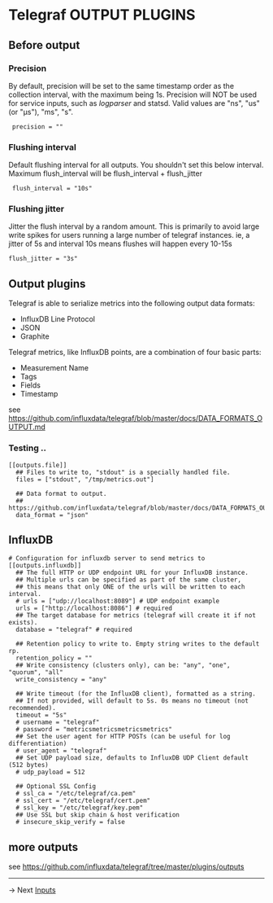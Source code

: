 # Telegraf OUTPUT PLUGINS

## Before output

### Precision

By default, precision will be set to the same timestamp order as the
collection interval, with the maximum being 1s.
Precision will NOT be used for service inputs, such as *logparser* and statsd.
Valid values are "ns", "us" (or "µs"), "ms", "s".

```
 precision = ""
```

### Flushing interval

Default flushing interval for all outputs. You shouldn't set this below interval. Maximum flush_interval will be flush_interval + flush_jitter

```
 flush_interval = "10s"
```

### Flushing jitter

 Jitter the flush interval by a random amount. This is primarily to avoid
 large write spikes for users running a large number of telegraf instances.
 ie, a jitter of 5s and interval 10s means flushes will happen every 10-15s

 ```
 flush_jitter = "3s"
 ```


## Output plugins


Telegraf is able to serialize metrics into the following output data formats:
* InfluxDB Line Protocol
* JSON
* Graphite

Telegraf metrics, like InfluxDB points, are a combination of four basic parts:
* Measurement Name
* Tags
* Fields
* Timestamp

see https://github.com/influxdata/telegraf/blob/master/docs/DATA_FORMATS_OUTPUT.md


### Testing ..

```
[[outputs.file]]
  ## Files to write to, "stdout" is a specially handled file.
  files = ["stdout", "/tmp/metrics.out"]

  ## Data format to output.
  ## https://github.com/influxdata/telegraf/blob/master/docs/DATA_FORMATS_OUTPUT.md
  data_format = "json"

```

## InfluxDB

```
# Configuration for influxdb server to send metrics to
[[outputs.influxdb]]
  ## The full HTTP or UDP endpoint URL for your InfluxDB instance.
  ## Multiple urls can be specified as part of the same cluster,
  ## this means that only ONE of the urls will be written to each interval.
  # urls = ["udp://localhost:8089"] # UDP endpoint example
  urls = ["http://localhost:8086"] # required
  ## The target database for metrics (telegraf will create it if not exists).
  database = "telegraf" # required

  ## Retention policy to write to. Empty string writes to the default rp.
  retention_policy = ""
  ## Write consistency (clusters only), can be: "any", "one", "quorum", "all"
  write_consistency = "any"

  ## Write timeout (for the InfluxDB client), formatted as a string.
  ## If not provided, will default to 5s. 0s means no timeout (not recommended).
  timeout = "5s"
  # username = "telegraf"
  # password = "metricsmetricsmetricsmetrics"
  ## Set the user agent for HTTP POSTs (can be useful for log differentiation)
  # user_agent = "telegraf"
  ## Set UDP payload size, defaults to InfluxDB UDP Client default (512 bytes)
  # udp_payload = 512

  ## Optional SSL Config
  # ssl_ca = "/etc/telegraf/ca.pem"
  # ssl_cert = "/etc/telegraf/cert.pem"
  # ssl_key = "/etc/telegraf/key.pem"
  ## Use SSL but skip chain & host verification
  # insecure_skip_verify = false

```

## more outputs

see https://github.com/influxdata/telegraf/tree/master/plugins/outputs

------
-> Next [Inputs](inputs.md)
